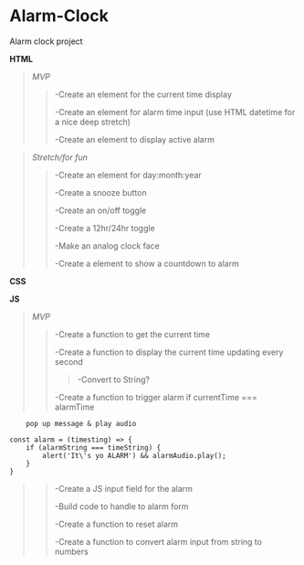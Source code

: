# Alarm-Clock
Alarm clock project

**HTML**
>*MVP*   
>>-Create an element for the current time display
>>
>>-Create an element for alarm time input (use HTML datetime for a nice deep stretch)
>>
>>-Create an element to display active alarm

>*Stretch/for fun*
>>-Create an element for day:month:year
>>
>>-Create a snooze button
>>
>>-Create an on/off toggle
>>
>>-Create a 12hr/24hr toggle
>>
>>-Make an analog clock face
>>
>>-Create a element to show a countdown to alarm

**CSS**


**JS**

>*MVP*
>>-Create a function to get the current time
>>
>>-Create a function to display the current time updating every second
>>>-Convert to String?
>>
>>-Create a function to trigger alarm if currentTime === alarmTime
``` IF currentTime = alarmTime 
    pop up message & play audio
```
```
const alarm = (timesting) => {
    if (alarmString === timeString) {
        alert('It\'s yo ALARM') && alarmAudio.play();
    }
}
```
>>
>>-Create a JS input field for the alarm
>>
>>-Build code to handle to alarm form
>>
>>-Create a function to reset alarm
>>
>>-Create a function to convert alarm input from string to numbers